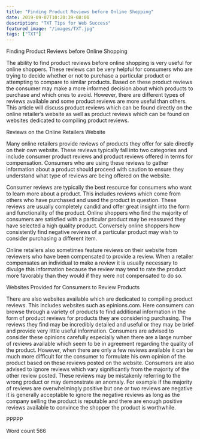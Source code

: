 ```yaml
---
title: "Finding Product Reviews before Online Shopping"
date: 2019-09-07T10:20:39-08:00
description: "TXT Tips for Web Success"
featured_image: "/images/TXT.jpg"
tags: ["TXT"]
---
```


Finding Product Reviews before Online Shopping

The ability to find product reviews before online shopping is very useful for online shoppers. These reviews can be very helpful for consumers who are trying to decide whether or not to purchase a particular product or attempting to compare to similar products. Based on these product reviews the consumer may make a more informed decision about which products to purchase and which ones to avoid. However, there are different types of reviews available and some product reviews are more useful than others. This article will discuss product reviews which can be found directly on the online retailer’s website as well as product reviews which can be found on websites dedicated to compiling product reviews. 

Reviews on the Online Retailers Website

Many online retailers provide reviews of products they offer for sale directly on their own website. These reviews typically fall into two categories and include consumer product reviews and product reviews offered in terms for compensation. Consumers who are using these reviews to gather information about a product should proceed with caution to ensure they understand what type of reviews are being offered on the website.

Consumer reviews are typically the best resource for consumers who want to learn more about a product. This includes reviews which come from others who have purchased and used the product in question. These reviews are usually completely candid and offer great insight into the form and functionality of the product. Online shoppers who find the majority of consumers are satisfied with a particular product may be reassured they have selected a high quality product. Conversely online shoppers how consistently find negative reviews of a particular product may wish to consider purchasing a different item.

Online retailers also sometimes feature reviews on their website from reviewers who have been compensated to provide a review. When a retailer compensates an individual to make a review it is usually necessary to divulge this information because the review may tend to rate the product more favorably than they would if they were not compensated to do so. 

Websites Provided for Consumers to Review Products

There are also websites available which are dedicated to compiling product reviews. This includes websites such as epinions.com. Here consumers can browse through a variety of products to find additional information in the form of product reviews for products they are considering purchasing. The reviews they find may be incredibly detailed and useful or they may be brief and provide very little useful information. Consumers are advised to consider these opinions carefully especially when there are a large number of reviews available which seem to be in agreement regarding the quality of the product. However, when there are only a few reviews available it can be much more difficult for the consumer to formulate his own opinion of the product based on these reviews posted on the website. Consumers are also advised to ignore reviews which vary significantly from the majority of the other review posted. These reviews may be mistakenly referring to the wrong product or may demonstrate an anomaly. For example if the majority of reviews are overwhelmingly positive but one or two reviews are negative it is generally acceptable to ignore the negative reviews as long as the company selling the product is reputable and there are enough positive reviews available to convince the shopper the product is worthwhile. 

PPPPP

Word count 566

